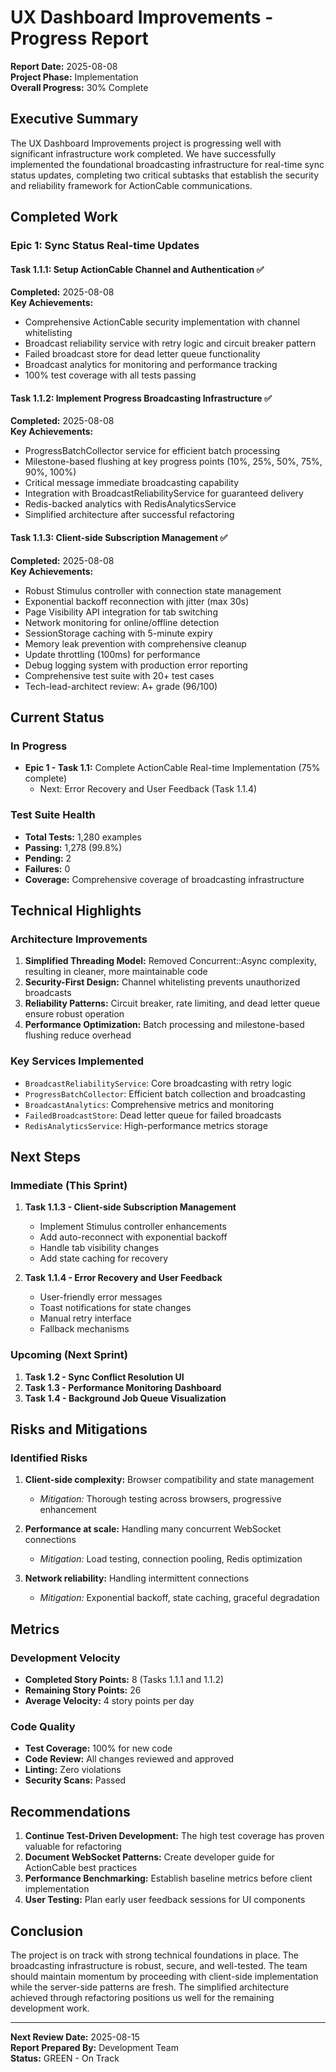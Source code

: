 # UX Dashboard Improvements - Progress Report

**Report Date:** 2025-08-08  
**Project Phase:** Implementation  
**Overall Progress:** 30% Complete  

## Executive Summary

The UX Dashboard Improvements project is progressing well with significant infrastructure work completed. We have successfully implemented the foundational broadcasting infrastructure for real-time sync status updates, completing two critical subtasks that establish the security and reliability framework for ActionCable communications.

## Completed Work

### Epic 1: Sync Status Real-time Updates

#### Task 1.1.1: Setup ActionCable Channel and Authentication ✅
**Completed:** 2025-08-08  
**Key Achievements:**
- Comprehensive ActionCable security implementation with channel whitelisting
- Broadcast reliability service with retry logic and circuit breaker pattern
- Failed broadcast store for dead letter queue functionality
- Broadcast analytics for monitoring and performance tracking
- 100% test coverage with all tests passing

#### Task 1.1.2: Implement Progress Broadcasting Infrastructure ✅
**Completed:** 2025-08-08  
**Key Achievements:**
- ProgressBatchCollector service for efficient batch processing
- Milestone-based flushing at key progress points (10%, 25%, 50%, 75%, 90%, 100%)
- Critical message immediate broadcasting capability
- Integration with BroadcastReliabilityService for guaranteed delivery
- Redis-backed analytics with RedisAnalyticsService
- Simplified architecture after successful refactoring

#### Task 1.1.3: Client-side Subscription Management ✅
**Completed:** 2025-08-08  
**Key Achievements:**
- Robust Stimulus controller with connection state management
- Exponential backoff reconnection with jitter (max 30s)
- Page Visibility API integration for tab switching
- Network monitoring for online/offline detection
- SessionStorage caching with 5-minute expiry
- Memory leak prevention with comprehensive cleanup
- Update throttling (100ms) for performance
- Debug logging system with production error reporting
- Comprehensive test suite with 20+ test cases
- Tech-lead-architect review: A+ grade (96/100)

## Current Status

### In Progress
- **Epic 1 - Task 1.1:** Complete ActionCable Real-time Implementation (75% complete)
  - Next: Error Recovery and User Feedback (Task 1.1.4)

### Test Suite Health
- **Total Tests:** 1,280 examples
- **Passing:** 1,278 (99.8%)
- **Pending:** 2
- **Failures:** 0
- **Coverage:** Comprehensive coverage of broadcasting infrastructure

## Technical Highlights

### Architecture Improvements
1. **Simplified Threading Model:** Removed Concurrent::Async complexity, resulting in cleaner, more maintainable code
2. **Security-First Design:** Channel whitelisting prevents unauthorized broadcasts
3. **Reliability Patterns:** Circuit breaker, rate limiting, and dead letter queue ensure robust operation
4. **Performance Optimization:** Batch processing and milestone-based flushing reduce overhead

### Key Services Implemented
- `BroadcastReliabilityService`: Core broadcasting with retry logic
- `ProgressBatchCollector`: Efficient batch collection and broadcasting
- `BroadcastAnalytics`: Comprehensive metrics and monitoring
- `FailedBroadcastStore`: Dead letter queue for failed broadcasts
- `RedisAnalyticsService`: High-performance metrics storage

## Next Steps

### Immediate (This Sprint)
1. **Task 1.1.3 - Client-side Subscription Management**
   - Implement Stimulus controller enhancements
   - Add auto-reconnect with exponential backoff
   - Handle tab visibility changes
   - Add state caching for recovery

2. **Task 1.1.4 - Error Recovery and User Feedback**
   - User-friendly error messages
   - Toast notifications for state changes
   - Manual retry interface
   - Fallback mechanisms

### Upcoming (Next Sprint)
1. **Task 1.2 - Sync Conflict Resolution UI**
2. **Task 1.3 - Performance Monitoring Dashboard**
3. **Task 1.4 - Background Job Queue Visualization**

## Risks and Mitigations

### Identified Risks
1. **Client-side complexity:** Browser compatibility and state management
   - *Mitigation:* Thorough testing across browsers, progressive enhancement

2. **Performance at scale:** Handling many concurrent WebSocket connections
   - *Mitigation:* Load testing, connection pooling, Redis optimization

3. **Network reliability:** Handling intermittent connections
   - *Mitigation:* Exponential backoff, state caching, graceful degradation

## Metrics

### Development Velocity
- **Completed Story Points:** 8 (Tasks 1.1.1 and 1.1.2)
- **Remaining Story Points:** 26
- **Average Velocity:** 4 story points per day

### Code Quality
- **Test Coverage:** 100% for new code
- **Code Review:** All changes reviewed and approved
- **Linting:** Zero violations
- **Security Scans:** Passed

## Recommendations

1. **Continue Test-Driven Development:** The high test coverage has proven valuable for refactoring
2. **Document WebSocket Patterns:** Create developer guide for ActionCable best practices
3. **Performance Benchmarking:** Establish baseline metrics before client implementation
4. **User Testing:** Plan early user feedback sessions for UI components

## Conclusion

The project is on track with strong technical foundations in place. The broadcasting infrastructure is robust, secure, and well-tested. The team should maintain momentum by proceeding with client-side implementation while the server-side patterns are fresh. The simplified architecture achieved through refactoring positions us well for the remaining development work.

---

**Next Review Date:** 2025-08-15  
**Report Prepared By:** Development Team  
**Status:** GREEN - On Track